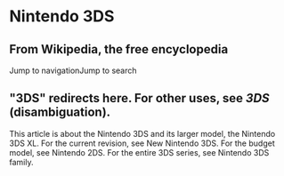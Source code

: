 # Nintendo 3DS
## From Wikipedia, the free encyclopedia

Jump to navigationJump to search

"**3DS**" redirects here. For other uses, see _3DS_ (disambiguation).
---
This article is about the Nintendo 3DS and its larger model, the Nintendo 3DS XL. For the current revision, see New Nintendo 3DS. For the budget model, see Nintendo 2DS. For the entire 3DS series, see Nintendo 3DS family.
